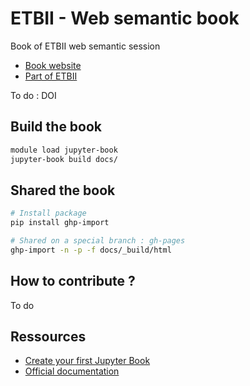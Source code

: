 # ETBII - Web semantic book

Book of ETBII web semantic session 

- [Book website](https://ifb-elixirfr.github.io/etbii_web_semantic_book/intro.html) 
- [Part of ETBII](https://moodle.france-bioinformatique.fr/course/view.php?id=13) 

To do : DOI 

## Build the book 

```bash 
module load jupyter-book
jupyter-book build docs/
```

## Shared the book 

```bash 
# Install package
pip install ghp-import

# Shared on a special branch : gh-pages
ghp-import -n -p -f docs/_build/html
```

## How to contribute ?

To do 

## Ressources 

- [Create your first Jupyter Book](https://github.com/IFB-ElixirFr/jupyterBook-demo)
- [Official documentation](https://jupyterbook.org/en/stable/intro.html)
